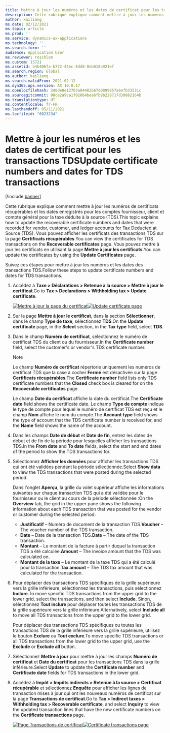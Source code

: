 ```yaml
---
title: Mettre à jour les numéros et les dates de certificat pour les transactions TDS
description: Cette rubrique explique comment mettre à jour les numéros de certificats récupérables et les dates enregistrés pour les comptes fournisseur, client et compte général pour la taxe déduite à la source (TDS).
author: kailiang
ms.date: 02/12/2021
ms.topic: article
ms.prod: ''
ms.service: dynamics-ax-applications
ms.technology: ''
ms.search.form: ''
audience: Application User
ms.reviewer: roschlom
ms.custom: 15721
ms.assetid: b4b406fa-b772-44ec-8dd8-8eb818a921ef
ms.search.region: Global
ms.author: kailiang
ms.search.validFrom: 2021-02-12
ms.dyn365.ops.version: AX 10.0.17
ms.openlocfilehash: 248de8e12703a84482b67d0899857a6efb33531c
ms.sourcegitcommit: 08ce2a9ca1f02064beabfb9b228717d39882164b
ms.translationtype: HT
ms.contentlocale: fr-FR
ms.lasthandoff: 05/11/2021
ms.locfileid: "6023234"
---
```

# <a name="update-certificate-numbers-and-dates-for-tds-transactions"></a><span data-ttu-id="2696d-103">Mettre à jour les numéros et les dates de certificat pour les transactions TDS</span><span class="sxs-lookup"><span data-stu-id="2696d-103">Update certificate numbers and dates for TDS transactions</span></span>

[!include [banner](../includes/banner.md)]

<span data-ttu-id="2696d-104">Cette rubrique explique comment mettre à jour les numéros de certificats récupérables et les dates enregistrés pour les comptes fournisseur, client et compte général pour la taxe déduite à la source (TDS).</span><span class="sxs-lookup"><span data-stu-id="2696d-104">This topic explains how to update the recoverable certificate numbers and dates that were recorded for vendor, customer, and ledger accounts for Tax Deducted at Source (TDS).</span></span> <span data-ttu-id="2696d-105">Vous pouvez afficher les certificats des transactions TDS sur la page **Certificats récupérables**.</span><span class="sxs-lookup"><span data-stu-id="2696d-105">You can view the certificates for TDS transactions on the **Recoverable certificates** page.</span></span> <span data-ttu-id="2696d-106">Vous pouvez mettre à jour les certificats en utilisant la page **Mettre à jour les certificats**.</span><span class="sxs-lookup"><span data-stu-id="2696d-106">You can update the certificates by using the **Update Certificates** page.</span></span>

<span data-ttu-id="2696d-107">Suivez ces étapes pour mettre à jour les numéros et les dates des transactions TDS.</span><span class="sxs-lookup"><span data-stu-id="2696d-107">Follow these steps to update certificate numbers and dates for TDS transactions.</span></span>

1. <span data-ttu-id="2696d-108">Accédez à **Taxe \> Déclarations \> Retenue à la source \> Mettre à jour le certificat**.</span><span class="sxs-lookup"><span data-stu-id="2696d-108">Go to **Tax \> Declarations \> Withholding tax \> Update certificate**.</span></span>

    <span data-ttu-id="2696d-109">[![Mettre à jour la page du certificat](./media/apac-ind-TDS-45.png)](./media/apac-ind-TDS-45.png)</span><span class="sxs-lookup"><span data-stu-id="2696d-109">[![Update certificate page](./media/apac-ind-TDS-45.png)](./media/apac-ind-TDS-45.png)</span></span>

2. <span data-ttu-id="2696d-110">Sur la page **Mettre à jour le certificat**, dans la section **Sélectionner**, dans le champ **Type de taxe**, sélectionnez **TDS**.</span><span class="sxs-lookup"><span data-stu-id="2696d-110">On the **Update certificate** page, in the **Select** section, in the **Tax type** field, select **TDS**.</span></span>
3. <span data-ttu-id="2696d-111">Dans le champ **Numéro de certificat**, sélectionnez le numéro de certificat TDS du client ou du fournisseur.</span><span class="sxs-lookup"><span data-stu-id="2696d-111">In the **Certificate number** field, select the customer's or vendor's TDS certificate number.</span></span>

    > [!NOTE]
    > <span data-ttu-id="2696d-112">Le champ **Numéro de certificat** répertorie uniquement les numéros de certificat TDS que la case à cocher **Fermé** est désactivée sur la page **Certificats récupérables**.</span><span class="sxs-lookup"><span data-stu-id="2696d-112">The **Certificate number** field lists only TDS certificate numbers that the **Closed** check box is cleared for on the **Recoverable certificates** page.</span></span>

    <span data-ttu-id="2696d-113">Le champ **Date du certificat** affiche la date du certificat.</span><span class="sxs-lookup"><span data-stu-id="2696d-113">The **Certificate date** field shows the certificate date.</span></span> <span data-ttu-id="2696d-114">Le champ **Type de compte** indique le type de compte pour lequel le numéro de certificat TDS est reçu et le champ **Nom** affiche le nom du compte.</span><span class="sxs-lookup"><span data-stu-id="2696d-114">The **Account type** field shows the type of account that the TDS certificate number is received for, and the **Name** field shows the name of the account.</span></span>

5. <span data-ttu-id="2696d-115">Dans les champs **Date de début** et **Date de fin**, entrez les dates de début et de fin de la période pour lesquelles afficher les transactions TDS.</span><span class="sxs-lookup"><span data-stu-id="2696d-115">In the **From date** and **To date** fields, select the start and end dates of the period to show the TDS transactions for.</span></span>
6. <span data-ttu-id="2696d-116">Sélectionnez **Afficher les données** pour afficher les transactions TDS qui ont été validées pendant la période sélectionnée.</span><span class="sxs-lookup"><span data-stu-id="2696d-116">Select **Show data** to view the TDS transactions that were posted during the selected period.</span></span>

    <span data-ttu-id="2696d-117">Dans l'onglet **Aperçu**, la grille du volet supérieur affiche les informations suivantes sur chaque transaction TDS qui a été validée pour le fournisseur ou le client au cours de la période sélectionnée :</span><span class="sxs-lookup"><span data-stu-id="2696d-117">On the **Overview** tab, the grid in the upper pane shows the following information about each TDS transaction that was posted for the vendor or customer during the selected period:</span></span>

    - <span data-ttu-id="2696d-118">**Justificatif** – Numéro de document de la transaction TDS.</span><span class="sxs-lookup"><span data-stu-id="2696d-118">**Voucher** – The voucher number of the TDS transaction.</span></span>
    - <span data-ttu-id="2696d-119">**Date** – Date de la transaction TDS.</span><span class="sxs-lookup"><span data-stu-id="2696d-119">**Date** – The date of the TDS transaction.</span></span>
    - <span data-ttu-id="2696d-120">**Montant** – Le montant de la facture à partir duquel la transaction TDS a été calculée.</span><span class="sxs-lookup"><span data-stu-id="2696d-120">**Amount** – The invoice amount that the TDS was calculated on.</span></span>
    - <span data-ttu-id="2696d-121">**Montant de la taxe** – Le montant de la taxe TDS qui a été calculé pour la transaction.</span><span class="sxs-lookup"><span data-stu-id="2696d-121">**Tax amount** – The TDS tax amount that was calculated for the transaction.</span></span>

7. <span data-ttu-id="2696d-122">Pour déplacer des transactions TDS spécifiques de la grille supérieure vers la grille inférieure, sélectionnez les transactions, puis sélectionnez **Inclure**.</span><span class="sxs-lookup"><span data-stu-id="2696d-122">To move specific TDS transactions from the upper grid to the lower grid, select the transactions, and then select **Include**.</span></span> <span data-ttu-id="2696d-123">Sinon, sélectionnez **Tout inclure** pour déplacer toutes les transactions TDS de la grille supérieure vers la grille inférieure.</span><span class="sxs-lookup"><span data-stu-id="2696d-123">Alternatively, select **Include all** to move all TDS transactions from the upper grid to the lower grid.</span></span>

    <span data-ttu-id="2696d-124">Pour déplacer des transactions TDS spécifiques ou toutes les transactions TDS de la grille inférieure vers la grille supérieure, utilisez le bouton **Exclure** ou **Tout exclure**.</span><span class="sxs-lookup"><span data-stu-id="2696d-124">To move specific TDS transactions or all TDS transactions from the lower grid to the upper grid, use the **Exclude** or **Exclude all** button.</span></span>

8. <span data-ttu-id="2696d-125">Sélectionnez **Mettre à jour** pour mettre à jour les champs **Numéro de certificat** et **Date du certificat** pour les transactions TDS dans la grille inférieure.</span><span class="sxs-lookup"><span data-stu-id="2696d-125">Select **Update** to update the **Certificate number** and **Certificate date** fields for TDS transactions in the lower grid.</span></span>
10. <span data-ttu-id="2696d-126">Accédez à **Impôt \> Impôts indirects \> Retenue à la source \> Certificat récupérable** et sélectionnez **Enquête** pour afficher les lignes de transaction mises à jour qui ont les nouveaux numéros de certificat sur la page **Transactions de certificat**.</span><span class="sxs-lookup"><span data-stu-id="2696d-126">Go to **Tax \> Indirect taxes \> Withholding tax \> Recoverable certificate**, and select **Inquiry** to view the updated transaction lines that have the new certificate numbers on the **Certificate transactions** page.</span></span>

    <span data-ttu-id="2696d-127">[![Page Transactions de certificat](./media/apac-ind-TDS-46.png)](./media/apac-ind-TDS-46.png)</span><span class="sxs-lookup"><span data-stu-id="2696d-127">[![Certificate transactions page](./media/apac-ind-TDS-46.png)](./media/apac-ind-TDS-46.png)</span></span>

